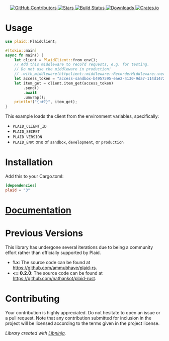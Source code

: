 <div id="top"></div>

<p align="center">
    <a href="https://github.com/libninjacom/plaid-rs/graphs/contributors">
        <img src="https://img.shields.io/github/contributors/libninjacom/plaid-rs.svg?style=flat-square" alt="GitHub Contributors" />
    </a>
    <a href="https://github.com/libninjacom/plaid-rs/stargazers">
        <img src="https://img.shields.io/github/stars/libninjacom/plaid-rs.svg?style=flat-square" alt="Stars" />
    </a>
    <a href="https://github.com/libninjacom/plaid-rs/actions">
        <img src="https://img.shields.io/github/workflow/status/libninjacom/plaid-rs/test?style=flat-square" alt="Build Status" />
    </a>
    
<a href="https://crates.io/crates/plaid">
    <img src="https://img.shields.io/crates/d/plaid?style=flat-square" alt="Downloads" />
</a>
<a href="https://crates.io/crates/plaid">
    <img src="https://img.shields.io/crates/v/plaid?style=flat-square" alt="Crates.io" />
</a>

</p>

# Usage
```rust
use plaid::PlaidClient;

#[tokio::main]
async fn main() {
    let client = PlaidClient::from_env();
    // Add this middleware to record requests, e.g. for testing.
    // Do not use the middleware in production!
    // .with_middleware(httpclient::middleware::RecorderMiddleware::new());
    let access_token = "access-sandbox-b4957595-eae2-4130-9da7-114d14726a62";
    let item_get = client.item_get(access_token)
        .send()
        .await
        .unwrap();
    println!("{:#?}", item_get);
}
```

This example loads the client from the environment variables, specifically:

* `PLAID_CLIENT_ID`
* `PLAID_SECRET`
* `PLAID_VERSION`
* `PLAID_ENV`: one of `sandbox`, `development`, or `production`

# Installation

Add this to your Cargo.toml:

```toml
[dependencies]
plaid = "3"
```

# [Documentation](https://docs.rs/plaid/)

# Previous Versions

This library has undergone several iterations due to being a community effort rather than officially supported by Plaid.

- **1.x**: The source code can be found at https://github.com/ammubhave/plaid-rs. 
- **<= 0.2.0**: The source code can be found at https://github.com/nathankot/plaid-rust.
 
# Contributing

Your contribution is highly appreciated. Do not hesitate to open an issue or a pull request. Note that any contribution
submitted for inclusion in the project will be licensed according to the terms given in the project license.

*Library created with [Libninja](https://www.libninja.com).*

